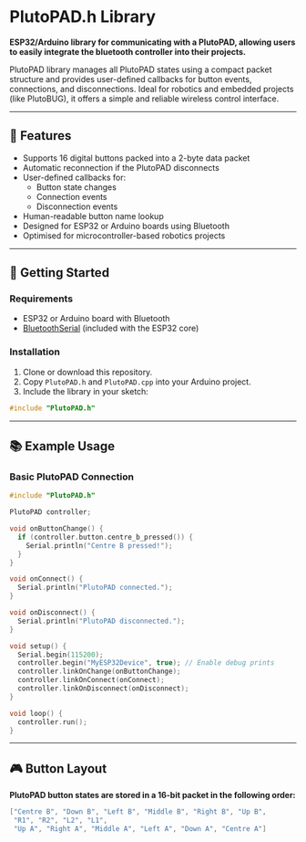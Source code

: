 # PlutoPAD.h Library

**ESP32/Arduino library for communicating with a PlutoPAD, allowing users to easily integrate the bluetooth controller into their projects.** 

PlutoPAD library manages all PlutoPAD states using a compact packet structure and provides user-defined callbacks for button events, connections, and disconnections. Ideal for robotics and embedded projects (like PlutoBUG), it offers a simple and reliable wireless control interface.

---

## 🔧 Features

- Supports 16 digital buttons packed into a 2-byte data packet  
- Automatic reconnection if the PlutoPAD disconnects  
- User-defined callbacks for:
  - Button state changes
  - Connection events
  - Disconnection events  
- Human-readable button name lookup  
- Designed for ESP32 or Arduino boards using Bluetooth
- Optimised for microcontroller-based robotics projects

---

## 🚀 Getting Started

### Requirements

- ESP32 or Arduino board with Bluetooth
- [BluetoothSerial](https://www.arduino.cc/reference/en/libraries/bluetoothserial/) (included with the ESP32 core)

### Installation

1. Clone or download this repository.
2. Copy `PlutoPAD.h` and `PlutoPAD.cpp` into your Arduino project.
3. Include the library in your sketch:

```cpp
#include "PlutoPAD.h"
```

---

## 📚 Example Usage

### Basic PlutoPAD Connection
```cpp
#include "PlutoPAD.h"

PlutoPAD controller;

void onButtonChange() {
  if (controller.button.centre_b_pressed()) {
    Serial.println("Centre B pressed!");
  }
}

void onConnect() {
  Serial.println("PlutoPAD connected.");
}

void onDisconnect() {
  Serial.println("PlutoPAD disconnected.");
}

void setup() {
  Serial.begin(115200);
  controller.begin("MyESP32Device", true); // Enable debug prints
  controller.linkOnChange(onButtonChange);
  controller.linkOnConnect(onConnect);
  controller.linkOnDisconnect(onDisconnect);
}

void loop() {
  controller.run();
}
```
---

## 🎮 Button Layout
**PlutoPAD button states are stored in a 16-bit packet in the following order:**
```cpp
["Centre B", "Down B", "Left B", "Middle B", "Right B", "Up B", 
 "R1", "R2", "L2", "L1", 
 "Up A", "Right A", "Middle A", "Left A", "Down A", "Centre A"]
```
